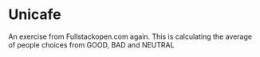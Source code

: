 # Unicafe
An exercise from Fullstackopen.com again. This is calculating the average of people choices from GOOD, BAD and NEUTRAL
